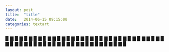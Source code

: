 ```yaml
---
layout: post
title:  "title"
date:   2014-06-15 09:15:00
categories: textart 
---
```

▉ ▇ ▉ ▇ ▉ ▇ ▉ ▇ ▊ ▇
▇ ▉ ▇ ▉ ▇ ▉ ▇ ▉ ▇ ▉
▉ ▇ ▉ ▇ ▉ ▇ ▉ ▇ ▉ ▇
▇ ▉ ▇ ▉ ▇ ▉ ▇ ▉ ▇ ▉
▉ ▇ ▉ ▇ ▉ ▇ ▉ ▇ ▉ ▇
▇ ▉ ▇ ▉ ▇ ▉ ▇ ▉ ▇ ▉